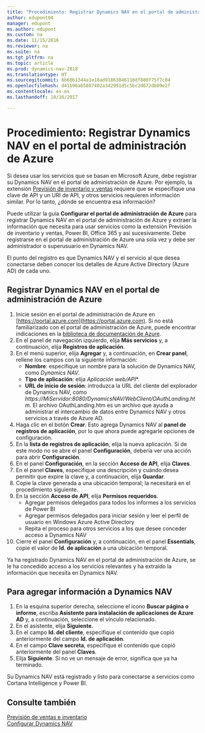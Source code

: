 ```yaml
---
title: "Procedimiento: Registrar Dynamics NAV en el portal de administración de Azure"
author: edupont04
manager: edupont
ms.author: edupont
ms.custom: na
ms.date: 11/15/2016
ms.reviewer: na
ms.suite: na
ms.tgt_pltfrm: na
ms.topic: article
ms.prod: dynamics-nav-2018
ms.translationtype: HT
ms.sourcegitcommit: 6b60b1344a1e18ad91863046110df880f75f7c04
ms.openlocfilehash: d41b96ab5807402a342991d5c5bc2d672db09e2f
ms.contentlocale: es-es
ms.lasthandoff: 10/16/2017

---
```

# <a name="how-to-register-dynamics-nav-in-the-azure-management-portal"></a>Procedimiento: Registrar Dynamics NAV en el portal de administración de Azure
Si desea usar los servicios que se basan en Microsoft Azure, debe registrar su Dynamics NAV en el portal de administración de Azure. Por ejemplo, la extensión [Previsión de inventario y ventas](ui-extensions-sales-forecast.md) requiere que se especifique una clave de API y un URI de API, y otros servicios requieren información similar. Por lo tanto, ¿dónde se encuentra esa información?

Puede utilizar la guía **Configurar el portal de administración de Azure** para registrar Dynamics NAV en el portal de administración de Azure y extraer la información que necesita para usar servicios como la extensión Previsión de inventario y ventas, Power BI, Office 365 y así sucesivamente. Debe registrarse en el portal de administración de Azure una sola vez y debe ser administrador o superusuario en Dynamics NAV.

El punto del registro es que Dynamics NAV y el servicio al que desea conectarse deben conocer los detalles de Azure Active Directory (Azure AD) de cada uno.

## <a name="to-register-dynamics-nav-in-the-azure-management-portal"></a>Registrar Dynamics NAV en el portal de administración de Azure
1. Inicie sesión en el portal de administración de Azure en [https://portal.azure.com](https://portal.azure.com). Si no está familiarizado con el portal de administración de Azure, puede encontrar indicaciones en la [biblioteca de documentación de Azure](https://azure.microsoft.com/en-us/documentation/articles).
2. En el panel de navegación izquierdo, elija **Más servicios** y, a continuación, elija **Registros de aplicación**.
3. En el menú superior, elija **Agregar** y, a continuación, en **Crear panel**, rellene los campos con la siguiente información:
    - **Nombre**: especifique un nombre para la solución de Dynamics NAV, como *Dynamics NAV*.
    - **Tipo de aplicación**: elija **Aplicación web*/API**.
    - **URL de inicio de sesión**: introduzca la URL del cliente del explorador de Dynamics NAV, como *https://MiServidor:8080/DynamicsNAV/WebClient/OAuthLanding.htm*.
        El archivo OAuthLanding.htm es un archivo que ayuda a administrar el intercambio de datos entre Dynamics NAV y otros servicios a través de Azure AD.
4. Haga clic en el botón **Crear**.
    Esto agrega Dynamics NAV al **panel de registros de aplicación**, por lo que ahora puede agregarle opciones de configuración.
5. En la **lista de registros de aplicación**, elija la nueva aplicación. Si de este modo no se abre el panel **Configuración**, debería ver una acción para abrir **Configuración**.
6. En el panel **Configuración**, en la sección **Acceso de API**, elija **Claves**.
7. En el panel **Claves**, especifique una descripción y cuándo desea permitir que expire la clave y, a continuación, elija **Guardar**.
8. Copie la clave generada a una ubicación temporal; la necesitará en el procedimiento siguiente.
9. En la sección **Acceso de API**, elija **Permisos requeridos**.
    - Agregar permisos delegados para todos los informes a los servicios de Power BI
    - Agregar permisos delegados para iniciar sesión y leer el perfil de usuario en Windows Azure Active Directory
    - Repita el proceso para otros servicios a los que desee conceder acceso a Dynamics NAV
10. Cierre el panel **Configuración** y, a continuación, en el panel **Essentials**, copie el valor de **Id. de aplicación** a una ubicación temporal.

Ya ha registrado Dynamics NAV en el portal de administración de Azure, se le ha concedido acceso a los servicios relevantes y ha extraído la información que necesita en Dynamics NAV.  

## <a name="to-add-the-information-to-dynamics-nav"></a>Para agregar información a Dynamics NAV
1. En la esquina superior derecha, seleccione el icono **Buscar página o informe**, escriba **Asistente para instalación de aplicaciones de Azure AD** y, a continuación, seleccione el vínculo relacionado.
2. En el asistente, elija **Siguiente**.
3. En el campo **Id. del cliente**, especifique el contenido que copió anteriormente del campo **Id. de aplicación**.
4. En el campo **Clave secreta**, especifique el contenido que copió anteriormente del panel **Claves**.
5. Elija **Siguiente**. Si no ve un mensaje de error, significa que ya ha terminado.

Su Dynamics NAV está registrado y listo para conectarse a servicios como Cortana Intelligence y Power BI.

## <a name="see-also"></a>Consulte también
[Previsión de ventas e inventario](ui-extensions-sales-forecast.md)  
[Configurar Dynamics NAV](setup.md)  

